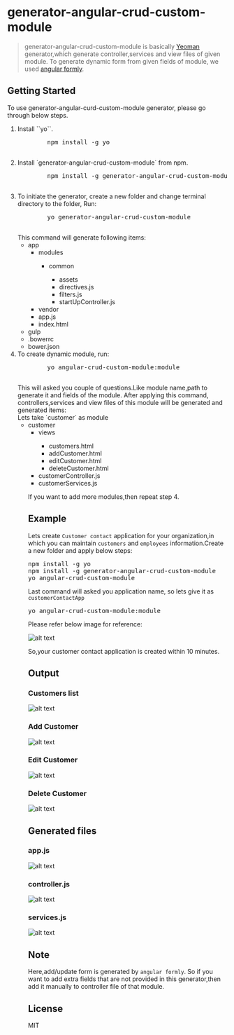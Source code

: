 # generator-angular-crud-custom-module

> generator-angular-crud-custom-module is basically [Yeoman](http://yeoman.io) generator,which generate controller,services and view files of given module. To generate dynamic form from given fields of module, we used [angular formly](http://docs.angular-formly.com/).

## Getting Started

To use generator-angular-curd-custom-module generator, please go through below steps.
<ol>
    <li> Install ``yo``.
        <br>
        <pre>
        npm install -g yo
        </pre>
        </li>
    <li> Install `generator-angular-crud-custom-module` from npm.
        <br>
        <pre>
        npm install -g generator-angular-crud-custom-module
        </pre>
        </li>
    <li> To initiate the generator, create a new folder and change terminal directory to the folder, Run:
        <br>
        <pre>
        yo generator-angular-crud-custom-module
        </pre>
        This command will generate following items:
        <ul>
            <li>app
                <ul>
                    <li>modules</li>
                    <ul>
                        <li>common</li>
                         <ul>
                            <li>assets</li>
                            <li>directives.js</li>
                            <li>filters.js</li>
                            <li>startUpController.js</li>
                         </ul>
                    </ul>
                    <li>vendor</li>
                    <li>app.js</li>
                    <li>index.html</li>
                </ul>
            </li>
            <li>gulp</li>
            <li>.bowerrc</li>
            <li>bower.json</li>
        </ul>
        </li>
    <li> To create dynamic module, run:
        <br>
        <pre>
        yo angular-crud-custom-module:module
        </pre>
        This will asked you couple of questions.Like module name,path to generate it and fields of the module. After applying this command, controllers,services and view files of this module will be generated and generated items:
        <br>Lets take `customer` as module
        <ul>
            <li>customer
                <ul>
                    <li>views</li>
                    <ul>
                        <li>customers.html</li>
                        <li>addCustomer.html</li>
                        <li>editCustomer.html</li>
                        <li>deleteCustomer.html</li>
                    </ul>
                    <li>customerController.js</li>
                    <li>customerServices.js</li>
                </ul></li></ul></li><ol>
If you want to add more modules,then repeat step 4.

## Example

Lets create `Customer contact` application for your organization,in which you can maintain `customers` and `employees` information.Create a new folder and apply below steps:

<pre>
npm install -g yo
npm install -g generator-angular-crud-custom-module
yo angular-crud-custom-module
</pre>
Last command will asked you application name, so lets give it as `customerContactApp`
<pre>
yo angular-crud-custom-module:module
</pre>
Please refer below image for reference:

![alt text](https://github.com/ShivaliPatel/generator-angular-crud-custom-module/blob/master/images/createModule.png)

So,your customer contact application is created within 10 minutes.

## Output
### Customers list
![alt text](https://github.com/ShivaliPatel/generator-angular-crud-custom-module/blob/master/images/customers.png)
### Add Customer
![alt text](https://github.com/ShivaliPatel/generator-angular-crud-custom-module/blob/master/images/addCustomer.png)
### Edit Customer
![alt text](https://github.com/ShivaliPatel/generator-angular-crud-custom-module/blob/master/images/updateCustomer.png)
### Delete Customer
![alt text](https://github.com/ShivaliPatel/generator-angular-crud-custom-module/blob/master/images/deleteCustomer.png)

## Generated files
### app.js
![alt text](https://github.com/ShivaliPatel/generator-angular-crud-custom-module/blob/master/images/appJs.png)
### controller.js
![alt text](https://github.com/ShivaliPatel/generator-angular-crud-custom-module/blob/master/images/controllerJs.png)
### services.js
![alt text](https://github.com/ShivaliPatel/generator-angular-crud-custom-module/blob/master/images/servicesJs.png)

## Note

Here,add/update form is generated by `angular formly`. So if you want to add extra fields that are not provided in this generator,then add it manually to controller file of that module.
## License

MIT
